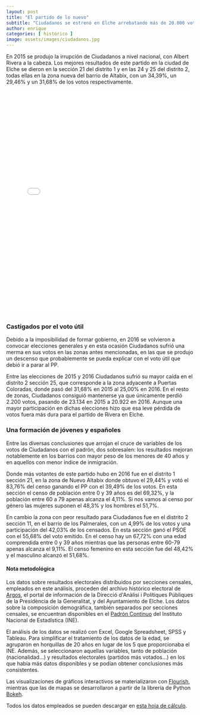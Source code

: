 ```yaml
---
layout: post
title: "El partido de lo nuevo"
subtitle: "Ciudadanos se estrenó en Elche arrebatando más de 20.000 votos a los partidos hegemónicos en las elecciones de 2015, sobre todo gracias a los apoyos de los vecinos del Martínez Valero y la Ciudad Deportiva"
author: enrique 
categories: [ histórico ]
image: assets/images/ciudadanos.jpg
---
```

En 2015 se produjo la irrupción de Ciudadanos a nivel nacional, con Albert Rivera a la cabeza. Los mejores resultados de este partido en la ciudad de Elche se dieron en la sección 21 del distrito 1 y en las 24 y 25 del distrito 2, todas ellas en la zona nueva del barrio de Altabix, con un 34,39%, un 29,46% y un 31,68% de los votos respectivamente. 

 <iframe src="/assets/images/elxCS.html"
    sandbox="allow-same-origin allow-scripts"
    width="100%"
    height="600"
    scrolling="no"
    seamless="seamless"
    frameborder="0">
</iframe>

### Castigados por el voto útil 

Debido a la imposibilidad de formar gobierno, en 2016 se volvieron a convocar elecciones generales y en esta ocasión Ciudadanos sufrió una merma en sus votos en las zonas antes mencionadas, en las que se produjo un descenso que probablemente se pueda explicar con el voto útil que debió ir a parar al PP.

<div class="flourish-embed flourish-slope chart" data-src="visualisation/296750"></div><script src="https://public.flourish.studio/resources/embed.js"></script>

Entre las elecciones de 2015 y 2016 Ciudadanos sufrió su mayor caída en el distrito 2 sección 25, que corresponde a la zona adyacente a Puertas Coloradas, donde pasó del 31,68% en 2015 al 25,00% en 2016. En el resto de zonas, Ciudadanos consiguió mantenerse ya que únicamente perdió 2.200 votos, pasando de 23.134 en 2015 a 20.922 en 2016. Aunque una mayor participación en dichas elecciones hizo que esa leve pérdida de votos fuera más dura para el partido de Rivera en Elche.

### Una formación de jóvenes y españoles 

<div class="flourish-embed flourish-scatter plot" data-src="visualisation/299647"></div><script src="https://public.flourish.studio/resources/embed.js"></script>

Entre las diversas conclusiones que arrojan el cruce de variables de los votos de Ciudadanos con el padrón, dos sobresalen: los resultados mejoran notablemente en los barrios con mayor peso de los menores de 40 años y en aquellos con menor índice de inmigración. 

<div class="flourish-embed flourish-scatter plot" data-src="visualisation/296759"></div><script src="https://public.flourish.studio/resources/embed.js"></script>

Donde más votantes de este partido hubo en 2016 fue en el distrito 1 sección 21, en la zona de Nuevo Altabix donde obtuvo el 29,44% y votó el 83,76% del censo ganando el PP con el 39,49% de los votos. En esta sección el censo de población entre 0 y 39 años es del 69,32%, y la población entre 60 a 79 apenas alcanza el 4,11%. Si nos vamos al censo por género las mujeres suponen el 48,3% y los hombres el 51,7%.

En cambio la zona con peor resultado para Ciudadanos fue en el distrito 2 sección 11, en el barrio de los Palmerales, con un 4,99% de los votos y una participación del 42,03% de los censados. En esta sección ganó el PSOE con el 55,68% del voto emitido. En el censo hay un 67,72% con una edad comprendida entre 0 y 39 años mientras que las personas entre 60-79 apenas alcanza el 9,11%. El censo femenino en esta sección fue del 48,42% y el masculino alcanzó el 51,68%.

<div class="alert alert-secondary" role="alert">
  <h4 class="alert-heading">Nota metodológica</h4>
  <p>Los datos sobre resultados electorales distribuidos por secciones censales, empleados en este análisis, proceden del archivo histórico electoral de <a href="http://www.argos.gva.es/ahe/val/buscaEleccionesV.html">Argos</a>, el portal de información de la Direcció d'Anàlisi i Polítiques Públiques de la Presidència de la Generalitat, y del Ayuntamiento de Elche. Los datos sobre la composición demográfica, también separados por secciones censales, se encuentran disponibles en el <a href="http://www.ine.es/dyngs/INEbase/es/operacion.htm?c=Estadistica_C&cid=1254736177012&menu=resultados&idp=1254734710990">Padrón Continuo</a> del Instituto Nacional de Estadística (INE).</p>
  <p>El análisis de los datos se realizó con Excel, Google Spreadsheet, SPSS y Tableau. Para simplificar el tratamiento de los datos de la edad, se agruparon en horquillas de 20 años en lugar de los 5 que proporcionaba el INE. Además, se seleccionaron aquellas variables, tanto de población (nacionalidad…) y resultados electorales (partidos más votados…) en los que había más datos disponibles y se podían obtener conclusiones más consistentes.</p>
  <p>Las visualizaciones de gráficos interactivos se materializaron con <a href="https://flourish.studio/">Flourish</a>, mientras que las de mapas se desarrollaron a partir de la librería de Python <a href="https://bokeh.pydata.org/en/latest/">Bokeh</a>.</p> 
  <p>Todos los datos empleados se pueden descargar en <a href="https://docs.google.com/spreadsheets/d/1Tde3VYKVakCl2x8WzAm3xa9zMZvSS9LPbvzO9r6_Oco/edit?usp=sharing">esta hoja de cálculo</a>.</p>
</div>